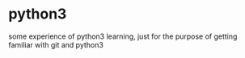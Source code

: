 # python3
some experience of python3 learning, just for the purpose of getting familiar with git and python3
